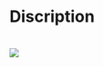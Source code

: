 <h1>Discription<h1/>
<img src="https://user-images.githubusercontent.com/12531340/160901914-9644fba8-59d8-4257-9de2-4a2fc8419ea8.png">
